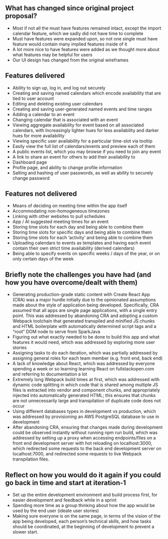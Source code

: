 ## What has changed since original project proposal?
* Most if not all the must have features remained intact, except the import calendar feature, which we sadly did not have time to complete
* Must have features were expanded upon, so not one single must have feature would contain many implied features inside of it
* A lot more nice to have features were added as we thought more about what features may be helpful for users
* Our UI design has changed from the original wireframes

## Features delivered
* Ability to sign up, log in, and log out securely 
* Creating and saving named calendars which encode availability that are tied to user account
* Editing and deleting existing user calendars
* Creating and saving user-generated named events and time ranges
* Adding a calendar to an event 
* Changing calendar that is associated with an event
* Viewing aggregate availability for event based on all associated calendars, with Increasingly lighter hues for less availability and darker hues for more availability
* Viewing specific user availability for a particular time-slot via tooltip
* Easily view the full list of calendars/events and preview each of them
* A public events list, which you may browse if you need to join any event
* A link to share an event for others to add their availability to	
* Dashboard page
* Profile page, and ability to change profile information
* Salting and hashing of user passwords, as well as ability to securely change password

## Features not delivered
* Means of deciding on meeting time within the app itself
* Accommodating non-homogeneous timezones
* Linking with other websites to pull schedules
* App / AI suggested meeting times for an event
* Storing time slots for each day and being able to combine them
* Storing time slots for specific days and being able to combine them
* Storing time slots for each ‘activity’ and being able to combine them
* Uploading calendars to events as templates and having each event contain their own strict time availability (derived calendars)
* Being able to specify events on specific weeks / days of the year, or on only certain days of the week



## Briefly note the challenges you have had (and how you have overcome/dealt with them)
* Generating production-grade static content with Create React App (CRA) was a major hurdle initially due to the opinionated assumptions made about the style of application being developed. Specifically, CRA assumed that all apps are single page applications, with a single entry point. This was addressed by abandoning CRA and adopting a custom Webpack toolchain that generated transpiled and minified JS chunks and HTML boilerplate with automatically determined script tags and a “root” DOM node to serve from SparkJava
* Figuring out what exactly needed to be done to build this app and what features it would need, which was addressed by exploring more user stories
* Assigning tasks to do each iteration, which was partially addressed by assigning general roles for each team member (e.g. front end, back end)
* A lack of knowledge about React, which was addressed by everyone spending a week or so learning learning React on fullstackopen.com and referring to documentation a lot
* Extremely long Webpack build times at first, which was addressed with dynamic code splitting in which code that is shared among multiple JS files is extracted into vendor and component chunks, and appropriately injected into automatically generated HTML; this ensures that chunks are not unnecessarily large and transpilation of duplicate code does not occur
* Using different databases types in development vs production, which was addressed by provisioning an AWS PostgreSQL database to use in development
* After abandoning CRA, ensuring that changes made during development could be observed instantly without running npm run build, which was addressed by setting up a proxy when accessing endpoints/files on a front end development server with hot reloading on localhost:3000, which redirected some requests to the back end development server on localhost:7000, and redirected some requests to live Webpack transpilation files.

## Reflect on how you would do it again if you could go back in time and start at iteration-1
* Set up the entire development environment and build process first, for easier development and feedback while in a sprint
* Spending more time as a group thinking about how the app would be used by the end user (ideate user stories)
* Making sure everyone is on the same page, in terms of the vision of the app being developed, each person’s technical skills, and how tasks should be coordinated, at the beginning of development to prevent a slower start.
